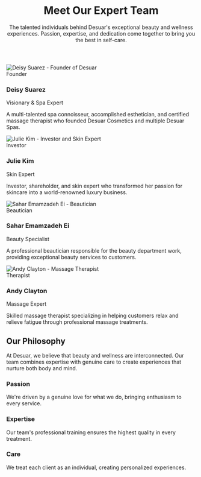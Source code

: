 <html lang="en">
<head>
    <meta charset="UTF-8">
    <meta name="viewport" content="width=device-width, initial-scale=1.0">
    <title>Desuar - Our Team</title>
    <script src="https://cdn.tailwindcss.com"></script>
    <link href="https://cdn.jsdelivr.net/npm/font-awesome@4.7.0/css/font-awesome.min.css" rel="stylesheet">
    <script>
        tailwind.config = {
            theme: {
                extend: {
                    colors: {
                        primary: '#8B5CF6', // 紫色调，传达奢华和专业感
                        secondary: '#EC4899', // 粉色作为辅助色，适合美容行业
                        neutral: '#F3F4F6', // 浅灰色背景
                        dark: '#1F2937' // 深色文本
                    },
                    fontFamily: {
                        sans: ['Inter', 'system-ui', 'sans-serif'],
                        display: ['Playfair Display', 'serif']
                    }
                }
            }
        }
    </script>
    <style type="text/tailwindcss">
        @layer utilities {
            .text-shadow {
                text-shadow: 0 2px 4px rgba(0,0,0,0.1);
            }
            .card-hover {
                transition: all 0.3s ease;
            }
            .card-hover:hover {
                transform: translateY(-10px);
            }
        }
    </style>
    <link href="https://fonts.googleapis.com/css2?family=Inter:wght@300;400;500;600;700&family=Playfair+Display:wght@400;500;600;700&display=swap" rel="stylesheet">
</head>
<body class="bg-neutral text-dark">
<!-- 英雄区域 -->
    <header class="pt-28 pb-16 md:pt-40 md:pb-24 bg-gradient-to-br from-primary/10 to-secondary/10">
        <div class="container mx-auto px-4 text-center">
            <h1 class="text-4xl md:text-5xl lg:text-6xl font-display font-bold mb-6 text-shadow">
                Meet Our Expert Team
            </h1>
            <p class="text-lg md:text-xl max-w-3xl mx-auto text-gray-600">
                The talented individuals behind Desuar's exceptional beauty and wellness experiences.
                Passion, expertise, and dedication come together to bring you the best in self-care.
            </p>
        </div>
    </header>
    <!-- 团队介绍部分 -->
    <section class="py-16 md:py-24">
        <div class="container mx-auto px-4">
            <div class="grid grid-cols-1 md:grid-cols-2 lg:grid-cols-4 gap-8 lg:gap-10">
                <!-- Deisy Suarez -->
                <div class="bg-white rounded-xl shadow-md overflow-hidden card-hover">
                    <div class="relative overflow-hidden">
                        <img src="https://i.pinimg.com/736x/4b/4c/b3/4b4cb323205cd1e9530598fe4771070c.jpg" 
                             alt="Deisy Suarez - Founder of Desuar" 
                             class="w-full h-80 object-cover object-center transition-transform duration-700 hover:scale-110">
                        <div class="absolute top-4 right-4 bg-primary text-white text-sm font-semibold px-3 py-1 rounded-full">
                            Founder
                        </div>
                    </div>
                    <div class="p-6">
                        <h3 class="text-xl font-bold font-display mb-1">Deisy Suarez</h3>
                        <p class="text-primary font-medium mb-4">Visionary & Spa Expert</p>
                        <p class="text-gray-600 text-sm">
                            A multi-talented spa connoisseur, accomplished esthetician, and certified massage therapist who founded Desuar Cosmetics and multiple Desuar Spas.
                        </p>
                        <div class="mt-5 flex space-x-3">
                            <a href="#" class="text-gray-400 hover:text-primary transition-colors">
                                <i class="fa fa-instagram"></i>
                            </a>
                            <a href="#" class="text-gray-400 hover:text-primary transition-colors">
                                <i class="fa fa-linkedin"></i>
                            </a>
                        </div>
                    </div>
                </div>
                <!-- Julie Kim -->
                <div class="bg-white rounded-xl shadow-md overflow-hidden card-hover">
                    <div class="relative overflow-hidden">
                        <img src="https://i.pinimg.com/736x/6a/cf/a3/6acfa319b71d3cb8e1047f222eacfa6d.jpg" 
                             alt="Julie Kim - Investor and Skin Expert" 
                             class="w-full h-80 object-cover object-center transition-transform duration-700 hover:scale-110">
                        <div class="absolute top-4 right-4 bg-secondary text-white text-sm font-semibold px-3 py-1 rounded-full">
                            Investor
                        </div>
                    </div>
                    <div class="p-6">
                        <h3 class="text-xl font-bold font-display mb-1">Julie Kim</h3>
                        <p class="text-secondary font-medium mb-4">Skin Expert</p>
                        <p class="text-gray-600 text-sm">
                            Investor, shareholder, and skin expert who transformed her passion for skincare into a world-renowned luxury business.
                        </p>
                        <div class="mt-5 flex space-x-3">
                            <a href="#" class="text-gray-400 hover:text-secondary transition-colors">
                                <i class="fa fa-instagram"></i>
                            </a>
                            <a href="#" class="text-gray-400 hover:text-secondary transition-colors">
                                <i class="fa fa-linkedin"></i>
                            </a>
                        </div>
                    </div>
                </div>
                <!-- Sahar Emamzadeh Ei -->
                <div class="bg-white rounded-xl shadow-md overflow-hidden card-hover">
                    <div class="relative overflow-hidden">
                        <img src="https://i.pinimg.com/736x/b5/49/7b/b5497b78798f30420cc0a11ae85ba651.jpg" 
                             alt="Sahar Emamzadeh Ei - Beautician" 
                             class="w-full h-80 object-cover object-center transition-transform duration-700 hover:scale-110">
                        <div class="absolute top-4 right-4 bg-green-500 text-white text-sm font-semibold px-3 py-1 rounded-full">
                            Beautician
                        </div>
                    </div>
                    <div class="p-6">
                        <h3 class="text-xl font-bold font-display mb-1">Sahar Emamzadeh Ei</h3>
                        <p class="text-green-500 font-medium mb-4">Beauty Specialist</p>
                        <p class="text-gray-600 text-sm">
                            A professional beautician responsible for the beauty department work, providing exceptional beauty services to customers.
                        </p>
                        <div class="mt-5 flex space-x-3">
                            <a href="#" class="text-gray-400 hover:text-green-500 transition-colors">
                                <i class="fa fa-instagram"></i>
                            </a>
                            <a href="#" class="text-gray-400 hover:text-green-500 transition-colors">
                                <i class="fa fa-facebook"></i>
                            </a>
                        </div>
                    </div>
                </div>
                <!-- Andy Clayton -->
                <div class="bg-white rounded-xl shadow-md overflow-hidden card-hover">
                    <div class="relative overflow-hidden">
                        <img src="https://i.pinimg.com/736x/c5/9b/8d/c59b8d4acc0bd63cbba8732393871760.jpg" 
                             alt="Andy Clayton - Massage Therapist" 
                             class="w-full h-80 object-cover object-center transition-transform duration-700 hover:scale-110">
                        <div class="absolute top-4 right-4 bg-blue-500 text-white text-sm font-semibold px-3 py-1 rounded-full">
                            Therapist
                        </div>
                    </div>
                    <div class="p-6">
                        <h3 class="text-xl font-bold font-display mb-1">Andy Clayton</h3>
                        <p class="text-blue-500 font-medium mb-4">Massage Expert</p>
                        <p class="text-gray-600 text-sm">
                            Skilled massage therapist specializing in helping customers relax and relieve fatigue through professional massage treatments.
                        </p>
                        <div class="mt-5 flex space-x-3">
                            <a href="#" class="text-gray-400 hover:text-blue-500 transition-colors">
                                <i class="fa fa-instagram"></i>
                            </a>
                            <a href="#" class="text-gray-400 hover:text-blue-500 transition-colors">
                                <i class="fa fa-linkedin"></i>
                            </a>
                        </div>
                    </div>
                </div>
            </div>
        </div>
    </section>
    <!-- 团队理念部分 -->
    <section class="py-16 bg-primary/5">
        <div class="container mx-auto px-4">
            <div class="max-w-3xl mx-auto text-center">
                <h2 class="text-3xl md:text-4xl font-display font-bold mb-6">Our Philosophy</h2>
                <p class="text-lg text-gray-600 mb-10">
                    At Desuar, we believe that beauty and wellness are interconnected. Our team combines expertise with genuine care to create experiences that nurture both body and mind.
                </p>
                <div class="grid grid-cols-1 md:grid-cols-3 gap-6">
                    <div class="bg-white p-6 rounded-lg shadow-sm">
                        <div class="w-14 h-14 bg-primary/10 rounded-full flex items-center justify-center mx-auto mb-4">
                            <i class="fa fa-heart text-primary text-2xl"></i>
                        </div>
                        <h3 class="font-bold text-lg mb-2">Passion</h3>
                        <p class="text-gray-600 text-sm">
                            We're driven by a genuine love for what we do, bringing enthusiasm to every service.
                        </p>
                    </div>
                    <div class="bg-white p-6 rounded-lg shadow-sm">
                        <div class="w-14 h-14 bg-secondary/10 rounded-full flex items-center justify-center mx-auto mb-4">
                            <i class="fa fa-star text-secondary text-2xl"></i>
                        </div>
                        <h3 class="font-bold text-lg mb-2">Expertise</h3>
                        <p class="text-gray-600 text-sm">
                            Our team's professional training ensures the highest quality in every treatment.
                        </p>
                    </div>
                    <div class="bg-white p-6 rounded-lg shadow-sm">
                        <div class="w-14 h-14 bg-green-500/10 rounded-full flex items-center justify-center mx-auto mb-4">
                            <i class="fa fa-users text-green-500 text-2xl"></i>
                        </div>
                        <h3 class="font-bold text-lg mb-2">Care</h3>
                        <p class="text-gray-600 text-sm">
                            We treat each client as an individual, creating personalized experiences.
                        </p>
                    </div>
                </div>
            </div>
        </div>
    </section>
